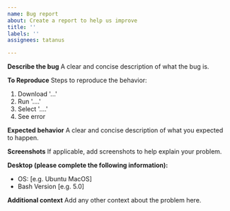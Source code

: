 ```yaml
---
name: Bug report
about: Create a report to help us improve
title: ''
labels: ''
assignees: tatanus

---
```


**Describe the bug**
A clear and concise description of what the bug is.

**To Reproduce**
Steps to reproduce the behavior:
1. Download '...'
2. Run '....'
3. Select '....'
4. See error

**Expected behavior**
A clear and concise description of what you expected to happen.

**Screenshots**
If applicable, add screenshots to help explain your problem.

**Desktop (please complete the following information):**
 - OS: [e.g. Ubuntu MacOS]
 - Bash Version [e.g. 5.0]

**Additional context**
Add any other context about the problem here.
